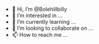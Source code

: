 - 👋 Hi, I’m @Bolehillbilly
- 👀 I’m interested in ...
- 🌱 I’m currently learning ...
- 💞️ I’m looking to collaborate on ...
- 📫 How to reach me ...

<!---
Bolehillbilly/Bolehillbilly is a ✨ special ✨ repository because its `README.md` (this file) appears on your GitHub profile.
You can click the Preview link to take a look at your changes.
--->
